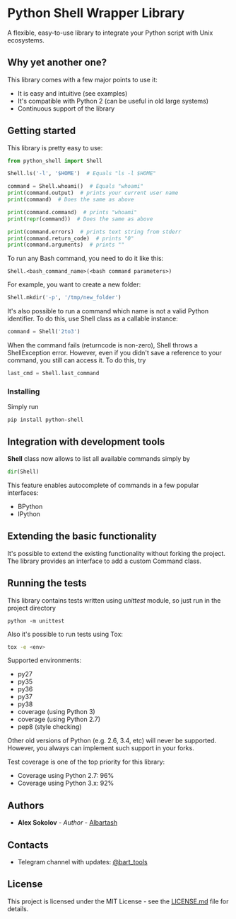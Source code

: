 # Python Shell Wrapper Library

A flexible, easy-to-use library to integrate your Python script with Unix ecosystems.

## Why yet another one?

This library comes with a few major points to use it:

* It is easy and intuitive (see examples)
* It's compatible with Python 2 (can be useful in old large systems)
* Continuous support of the library

## Getting started

This library is pretty easy to use:

```python
from python_shell import Shell

Shell.ls('-l', '$HOME')  # Equals "ls -l $HOME"

command = Shell.whoami()  # Equals "whoami"
print(command.output)  # prints your current user name
print(command)  # Does the same as above

print(command.command)  # prints "whoami"
print(repr(command))  # Does the same as above

print(command.errors)  # prints text string from stderr
print(command.return_code)  # prints "0"
print(command.arguments)  # prints ""
```

To run any Bash command, you need to do it like this:
```
Shell.<bash_command_name>(<bash command parameters>)
```

For example, you want to create a new folder:
```python
Shell.mkdir('-p', '/tmp/new_folder')
```

It's also possible to run a command which name is not a valid Python identifier.
To do this, use Shell class as a callable instance:
```python
command = Shell('2to3')
```

When the command fails (returncode is non-zero), Shell throws a ShellException error.
However, even if you didn't save a reference to your command, you still can access it.
To do this, try
```python
last_cmd = Shell.last_command
```
### Installing

Simply run

```
pip install python-shell
```

## Integration with development tools

**Shell** class now allows to list all available commands simply by
```python
dir(Shell)
```

This feature enables autocomplete of commands in a few popular interfaces:
- BPython
- IPython
 
## Extending the basic functionality

It's possible to extend the existing functionality without forking the project.
The library provides an interface to add a custom Command class.

## Running the tests

This library contains tests written using *unittest* module, so just run in the project directory

```
python -m unittest
```

Also it's possible to run tests using Tox:

```bash
tox -e <env>
```

Supported environments:

- py27
- py35
- py36
- py37
- py38
- coverage (using Python 3)
- coverage (using Python 2.7)
- pep8 (style checking)

Other old versions of Python (e.g. 2.6, 3.4, etc) will never be supported. However, you always can implement such support in your forks.

Test coverage is one of the top priority for this library:
- Coverage using Python 2.7: 96%
- Coverage using Python 3.x: 92%

## Authors

* **Alex Sokolov** - *Author* - [Albartash](https://github.com/AlBartash)

## Contacts

* Telegram channel with updates: [@bart_tools](http://t.me/bart_tools)

## License

This project is licensed under the MIT License - see the [LICENSE.md](LICENSE.md) file for details.
